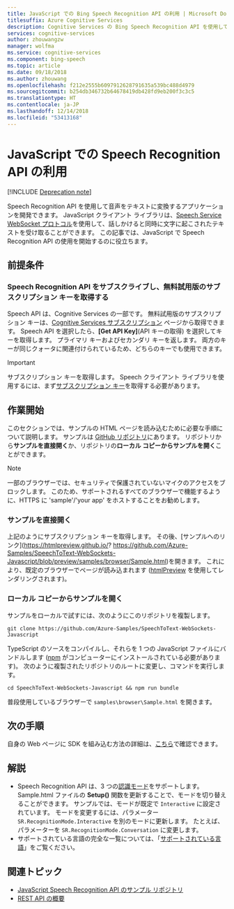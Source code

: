 ```yaml
---
title: JavaScript での Bing Speech Recognition API の利用 | Microsoft Docs
titlesuffix: Azure Cognitive Services
description: Cognitive Services の Bing Speech Recognition API を使用して、連続して音声をテキストに変換するアプリケーションを開発します。
services: cognitive-services
author: zhouwangzw
manager: wolfma
ms.service: cognitive-services
ms.component: bing-speech
ms.topic: article
ms.date: 09/18/2018
ms.author: zhouwang
ms.openlocfilehash: f212e2555b6097912628791635a539bc488d4979
ms.sourcegitcommit: b254db346732b64678419db428fd9eb200f3c3c5
ms.translationtype: HT
ms.contentlocale: ja-JP
ms.lasthandoff: 12/14/2018
ms.locfileid: "53413168"
---
```

# <a name="get-started-with-the-speech-recognition-api-in-javascript"></a>JavaScript での Speech Recognition API の利用

[!INCLUDE [Deprecation note](../../../../includes/cognitive-services-bing-speech-api-deprecation-note.md)]

Speech Recognition API を使用して音声をテキストに変換するアプリケーションを開発できます。 JavaScript クライアント ライブラリは、[Speech Service WebSocket プロトコル](../API-Reference-REST/websocketprotocol.md)を使用して、話しかけると同時に文字に起こされたテキストを受け取ることができます。 この記事では、JavaScript で Speech Recognition API の使用を開始するのに役立ちます。

## <a name="prerequisites"></a>前提条件

### <a name="subscribe-to-the-speech-recognition-api-and-get-a-free-trial-subscription-key"></a>Speech Recognition API をサブスクライブし、無料試用版のサブスクリプション キーを取得する

Speech API は、Cognitive Services の一部です。 無料試用版のサブスクリプション キーは、[Cognitive Services サブスクリプション](https://azure.microsoft.com/try/cognitive-services/) ページから取得できます。 Speech API を選択したら、**[Get API Key]**(API キーの取得) を選択してキーを取得します。 プライマリ キーおよびセカンダリ キーを返します。 両方のキーが同じクォータに関連付けられているため、どちらのキーでも使用できます。

> [!IMPORTANT]
> サブスクリプション キーを取得します。 Speech クライアント ライブラリを使用するには、まず[サブスクリプション キー](https://azure.microsoft.com/try/cognitive-services/)を取得する必要があります。

## <a name="get-started"></a>作業開始

このセクションでは、サンプルの HTML ページを読み込むために必要な手順について説明します。 サンプルは [GitHub リポジトリ](https://github.com/Azure-Samples/SpeechToText-WebSockets-Javascript)にあります。 リポジトリから**サンプルを直接開く**か、リポジトリの**ローカル コピーからサンプルを開く**ことができます。

> [!NOTE]
> 一部のブラウザーでは、セキュリティで保護されていないマイクのアクセスをブロックします。 このため、サポートされるすべてのブラウザーで機能するように、HTTPS に 'sample'/'your app' をホストすることをお勧めします。

### <a name="open-the-sample-directly"></a>サンプルを直接開く

上記のようにサブスクリプション キーを取得します。 その後、[サンプルへのリンク](https://htmlpreview.github.io/? https://github.com/Azure-Samples/SpeechToText-WebSockets-Javascript/blob/preview/samples/browser/Sample.html)を開きます。 これにより、既定のブラウザーでページが読み込まれます ([htmlPreview](https://github.com/htmlpreview/htmlpreview.github.com) を使用してレンダリングされます)。

### <a name="open-the-sample-from-a-local-copy"></a>ローカル コピーからサンプルを開く

サンプルをローカルで試すには、次のようにこのリポジトリを複製します。

```
git clone https://github.com/Azure-Samples/SpeechToText-WebSockets-Javascript
```

TypeScript のソースをコンパイルし、それらを 1 つの JavaScript ファイルにバンドルします ([npm](https://www.npmjs.com/) がコンピューターにインストールされている必要があります)。 次のように複製されたリポジトリのルートに変更し、コマンドを実行します。

```
cd SpeechToText-WebSockets-Javascript && npm run bundle
```

普段使用しているブラウザーで `samples\browser\Sample.html` を開きます。

## <a name="next-steps"></a>次の手順

自身の Web ページに SDK を組み込む方法の詳細は、[こちら](https://github.com/Azure-Samples/SpeechToText-WebSockets-Javascript)で確認できます。

## <a name="remarks"></a>解説

- Speech Recognition API は、3 つの[認識モード](../concepts.md#recognition-modes)をサポートします。 Sample.html ファイルの **Setup()** 関数を更新することで、モードを切り替えることができます。 サンプルでは、モードが既定で `Interactive` に設定されています。 モードを変更するには、パラメーター `SR.RecognitionMode.Interactive` を別のモードに更新します。 たとえば、パラメーターを `SR.RecognitionMode.Conversation` に変更します。
- サポートされている言語の完全な一覧については、「[サポートされている言語](../API-Reference-REST/supportedlanguages.md)」をご覧ください。

## <a name="related-topics"></a>関連トピック

- [JavaScript Speech Recognition API のサンプル リポジトリ](https://github.com/Azure-Samples/SpeechToText-WebSockets-Javascript)
- [REST API の概要](GetStartedREST.md)
